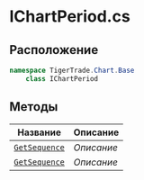 
# IChartPeriod.cs
## Расположение
```csharp
namespace TigerTrade.Chart.Base  
    class IChartPeriod
```

## Методы
| Название | Описание |
| --- | --- |
| [`GetSequence`](./Методы/GetSequence.md) | *Описание* |
| [`GetSequence`](./Методы/GetSequence.md) | *Описание* |
